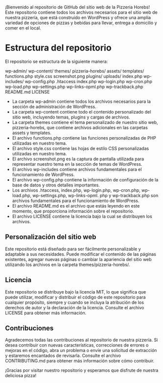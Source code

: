 ¡Bienvenido al repositorio de GitHub del sitio web de la Pizzeria Horebs! Este repositorio contiene todos los archivos necesarios para el sitio web de nuestra pizzería, que está construido en WordPress y ofrece una amplia variedad de opciones de pizzas y bebidas para llevar, entrega a domicilio y comer en el local.

# Estructura del repositorio

El repositorio se estructura de la siguiente manera:

wp-admin/
wp-content/
  themes/
    pizzeria-horebs/
      assets/
      templates/
      functions.php
      style.css
      screenshot.png
  plugins/
  uploads/
  index.php
wp-includes/
wp-config.php
.htaccess
index.php
wp-login.php
wp-cron.php
wp-load.php
wp-settings.php
wp-links-opml.php
wp-trackback.php
README.md
LICENSE


+ La carpeta wp-admin contiene todos los archivos necesarios para la sección de administración de WordPress.
+ La carpeta wp-content contiene todo el contenido personalizado del sitio web, incluyendo temas, plugins y cargas de archivos.
+ La carpeta themes contiene el tema personalizado de nuestro sitio web, pizzeria-horebs, que contiene archivos adicionales en las carpetas assets y templates.
+ El archivo functions.php contiene las funciones personalizadas de PHP utilizadas en nuestro tema.
+ El archivo style.css contiene las hojas de estilo CSS personalizadas utilizadas en nuestro tema.
+ El archivo screenshot.png es la captura de pantalla utilizada para representar nuestro tema en la sección de temas de WordPress.
+ El archivo wp-includes contiene archivos fundamentales para el funcionamiento de WordPress.
+ El archivo wp-config.php contiene la información de configuración de la base de datos y otros detalles importantes.
+ Los archivos .htaccess, index.php, wp-login.php, wp-cron.php, wp-load.php, wp-settings.php, wp-links-opml. php y wp-trackback.php son archivos fundamentales para el funcionamiento de WordPress.
+ El archivo README.md es el archivo que estás leyendo en este momento, que proporciona información sobre el repositorio.
+ El archivo LICENSE contiene la licencia bajo la cual se distribuyen los archivos.

## Personalización del sitio web

Este repositorio está diseñado para ser fácilmente personalizable y adaptable a sus necesidades. Puede modificar el contenido de las páginas existentes, agregar nuevas páginas o cambiar la apariencia del sitio web utilizando los archivos en la carpeta themes/pizzeria-horebs/.

## Licencia

Este repositorio se distribuye bajo la licencia MIT, lo que significa que puede utilizar, modificar y distribuir el código de este repositorio para cualquier propósito, siempre y cuando se incluya la atribución de los derechos de autor y la declaración de la licencia. Consulte el archivo LICENSE para obtener más información.

## Contribuciones

Agradecemos todas las contribuciones al repositorio de nuestra pizzería. Si desea contribuir con nuevas características, correcciones de errores o mejoras en el código, abra un problema o envíe una solicitud de extracción y estaremos encantados de revisarla. Consulte el archivo CONTRIBUTING.md para obtener más información sobre cómo contribuir.

¡Gracias por visitar nuestro repositorio y esperamos que disfrute de nuestra deliciosa pizza!